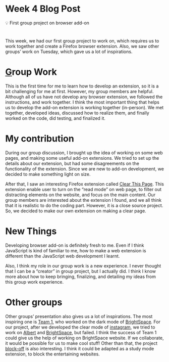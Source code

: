 # Week 4 Blog Post


<aside>
💡 First group project on browser add-on

</aside>

<!--more-->
#
This week, we had our first group project to work on, which requires us to work together and create a Firefox browser extension. Also, we saw other groups’ work on Tuesday, which gave us a lot of inspirations.

# [G](https://github.com/ossd-sp22/Focusify)roup Work

This is the first time for me to learn how to develop an extension, so it is a bit challenging for me at first. However, my group members are helpful. Although all of us have not develop any browser extension, we followed the instructions, and work together. I think the most important thing that helps us to develop the add-on extension is working together (in-person). We met together, developed ideas, discussed how to realize them, and finally worked on the code, did testing, and finalized it. 

# My contribution

During our group discussion, I brought up the idea of working on some web pages, and making some useful add-on extensions. We tried to set up the details about our extension, but had some disagreements on the functionality of the extension. Since we are new to add-on development, we decided to make something light on size. 

After that, I saw an interesting Firefox extension called [Clear This Page](https://clearthis.page/). This extension enable user to turn on the “read mode” on web page, to filter out distracting elements on the website, and focus on the main content. Our group members are interested about the extension I found, and we all think that it is realistic to do the coding part. However, it is a close source project. So, we decided to make our own extension on making a clear page. 

# New Things

Developing browser add-on is definitely fresh to me. Even if I think JavaScript is kind of familiar to me, how to make a web extension is different than the JavaScript web development I learnt. 

Also, I think my role in our group work is a new experience. I never thought that I can be a “creator” in group project, but I actually did. I think I know more about how to keep bringing, finalizing, and detailing my ideas from this group work experience.

# Other groups

Other groups’ presentation also gives us a lot of inspirations. The most inspiring one is [Team 1](https://github.com/ossd-sp22/less-ugly-brightspace), who worked on the dark mode of [BrightSpace](https://brightspace.nyu.edu/). For our project, after we developed the clear mode of [instagram](http://www.instagram.com), we tried to work on [Albert](http://albert.nyu.edu/albert_index.html) and [BrightSpace](https://brightspace.nyu.edu/), but failed. I think the success of Team 1 could give us the help of working on BrightSpace website. If we collaborate, it would be possible for us to make cool stuff! Other than that, the project [block-off](https://github.com/ossd-sp22/block-off) is also interesting. I think it could be adapted as a study mode extension, to block the entertaining websites.
